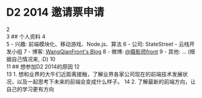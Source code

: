 # D2 2014 邀请票申请
2	
3	## 个人资料
4	
5	- 兴趣: 前端模块化、移动游戏、Node.js、算法
6	- 公司: StateStreet - 云栈开发小组
7	- 博客: [WangQianFront's Blog](http://wangqianfront.github.io/)
8	- 微博: [@摄影师front](http://weibo.com/qain1989)
9	- 其他: ... (根据自己情况来, :D)
10	
11	## 想参加D2 2014的原因
12	
13	 1. 想和业界的大牛们近距离接触，了解业界各家公司现在的前端技术发展状况，以及一起思考下未来的前端会变成什么样子。
14	 2. 了解最新的前端方向，让自己的学习更有方向
